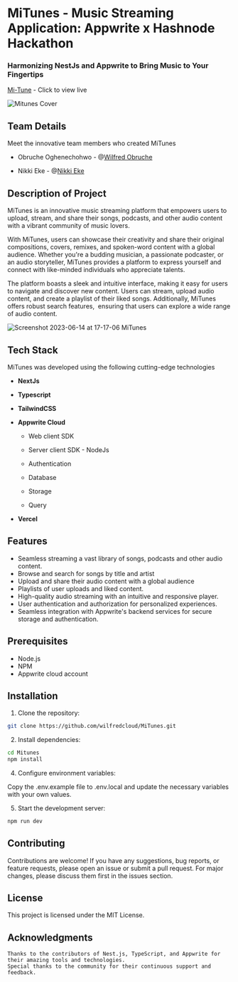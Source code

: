 # MiTunes - Music Streaming Application: Appwrite x Hashnode Hackathon

### Harmonizing NestJs and Appwrite to Bring Music to Your Fingertips

[Mi-Tune](https://mi-tunes.vercel.app/) - Click to view live

<!-- ![1](https://github.com/wilfredcloud/MiTunes/assets/111436934/2aa1e41e-7af2-45ae-987d-711001295408) -->

![Mitunes Cover](https://github.com/wilfredcloud/MiTunes/assets/111436934/d43b2032-06e1-409e-aac2-b27b8fde29cc)


## Team Details

Meet the innovative team members who created MiTunes

* Obruche Oghenechohwo - @[Wilfred Obruche](https://github.com/wilfredcloud/)
    
* Nikki Eke - @[Nikki Eke](https://github.com/nikkieke)
    

## Description of Project

MiTunes is an innovative music streaming platform that empowers users to upload, stream, and share their songs, podcasts, and other audio content with a vibrant community of music lovers.

With MiTunes, users can showcase their creativity and share their original compositions, covers, remixes, and spoken-word content with a global audience. Whether you're a budding musician, a passionate podcaster, or an audio storyteller, MiTunes provides a platform to express yourself and connect with like-minded individuals who appreciate talents.

The platform boasts a sleek and intuitive interface, making it easy for users to navigate and discover new content. Users can stream, upload audio content, and create a playlist of their liked songs. Additionally, MiTunes offers robust search features,  ensuring that users can explore a wide range of audio content.

![Screenshot 2023-06-14 at 17-17-06 MiTunes](https://github.com/wilfredcloud/MiTunes/assets/111436934/5bbe9301-95d2-4b75-88a5-0c8b16c707f0)

## Tech Stack

MiTunes was developed using the following cutting-edge technologies

* **NextJs**
    
* **Typescript**
    
* **TailwindCSS**
    
* **Appwrite Cloud**
    
    * Web client SDK
        
    * Server client SDK - NodeJs
        
    * Authentication
        
    * Database
        
    * Storage
        
    * Query
        
* **Vercel**


## Features

- Seamless streaming a vast library of songs, podcasts and other audio content.
- Browse and search for songs by title and artist
- Upload and share their audio content with a global audience
- Playlists of user uploads and liked content.
- High-quality audio streaming with an intuitive and responsive player.
- User authentication and authorization for personalized experiences.
- Seamless integration with Appwrite's backend services for secure storage and authentication.

## Prerequisites

- Node.js
- NPM
- Appwrite cloud account

## Installation

1. Clone the repository:

```bash
git clone https://github.com/wilfredcloud/MiTunes.git
```
2. Install dependencies:

```bash
cd Mitunes
npm install
```
4. Configure environment variables:

Copy the .env.example file to .env.local and update the necessary variables with your own values.

5. Start the development server:

```bash
npm run dev
```

## Contributing

Contributions are welcome! If you have any suggestions, bug reports, or feature requests, please open an issue or submit a pull request. For major changes, please discuss them first in the issues section.

## License

This project is licensed under the MIT License.

## Acknowledgments

    Thanks to the contributors of Nest.js, TypeScript, and Appwrite for their amazing tools and technologies.
    Special thanks to the community for their continuous support and feedback.
